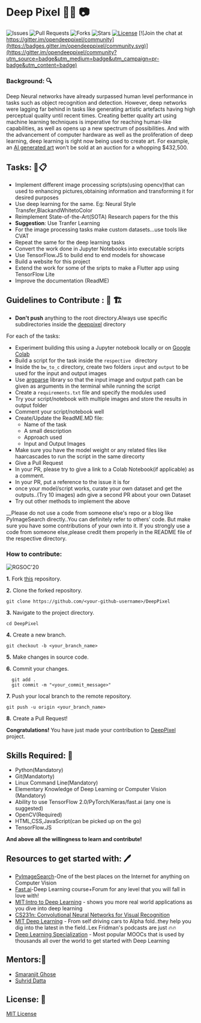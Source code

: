 # Deep Pixel 🐱‍💻 📷

![Issues](https://img.shields.io/github/issues/smaranjitghose/DeepPixel)
![Pull Requests](https://img.shields.io/github/issues-pr/smaranjitghose/DeepPixel)
![Forks](https://img.shields.io/github/forks/smaranjitghose/DeepPixel)
![Stars](https://img.shields.io/github/stars/smaranjitghose/DeepPixel)
[![License](https://img.shields.io/github/license/smaranjitghose/DeepPixel)](https://github.com/smaranjitghose/DeepPixel/blob/master/LICENSE)
[![Join the chat at https://gitter.im/opendeeppixel/community](https://badges.gitter.im/opendeeppixel/community.svg)](https://gitter.im/opendeeppixel/community?utm_source=badge&utm_medium=badge&utm_campaign=pr-badge&utm_content=badge)


### Background: 🔍

Deep Neural networks have already surpassed human level performance in tasks such as object recognition and detection. However, deep networks were lagging far behind in tasks like generating artistic artefacts having high perceptual quality until recent times. Creating better quality art using machine learning techniques is imperative for reaching human-like capabilities, as well as opens up a new spectrum of possibilities. And with the advancement of computer hardware as well as the proliferation of deep learning, deep learning is right now being used to create art. For example, an [AI generated art](https://www.christies.com/features/A-collaboration-between-two-artists-one-human-one-a-machine-9332-1.aspx) won’t be sold at an auction for a whopping $432,500.



## Tasks: 📝📋

- Implement different image processing scripts(using opencv)that can used to enhancing pictures,obtaining information and transforming it for desired purposes
- Use deep learning for the same. Eg: Neural Style Transfer,BlackandWhitetoColor
- Reimplement State-of-the-Art(SOTA) Research papers for the this
- **Suggestion**: Use Tranfer Learning
- For the image processing tasks make custom datasets...use tools like CVAT
- Repeat the same for the deep learning tasks
- Convert the work done in Jupyter Notebooks into executable scripts
- Use TensorFlow.JS to build end to end models for showcase
- Build a website for this project
- Extend the work for some of the sripts to make a Flutter app using TensorFlow Lite
- Improve the documentation (ReadME)

## Guidelines to Contribute : 🤚 🏗

- **Don't push** anything to the root directory.Always use specific subdirectories inside the [deeppixel](https://github.com/smaranjitghose/DeepPixel/tree/master/deeppixel) directory 

For each of the tasks:

- Experiment building this using a Jupyter notebook locally or on [Google Colab](https://colab.research.google.com/)
- Build a script for the task inside the ```respective ``` directory
- Inside the ```bw_to_c``` directory, create two folders ```input``` and ```output``` to be used for the input and output images
- Use [argparse](https://docs.python.org/3/library/argparse.html) library so that the input image and output path can be given as arguments in the terminal while running the script
-  Create a ```requirements.txt``` file and specify the modules used
- Try your script/notebook with multiple images and store the results in output folder
- Comment your script/notebook well
- Create/Update the ReadME.MD file:
    - Name of the task
    - A small description
    - Approach used
    - Input and Output Images
- Make sure you have the model weight or any related files like haarcascades to run the script in the same direcorty
- Give a Pull Request
- In your PR, please try to give a link to a Colab Notebook(if applicable) as a comment.
- In your PR, put a reference to the issue it is for
- once your model/script works, curate your own dataset and get the outputs..(Try 10 images) adn give a second PR about your own Dataset
- Try out other methods to implement the above

__Please do not use a code from someone else's repo or a blog like PyImageSearch directly..You can definitely refer to others' code. But make sure you have some contributions of your own into it. If you strongly use a code from someone else,please credit them properly in the README file of the respective directory.



### How to contribute:

![RGSOC'20](https://img.shields.io/badge/RGSOC-20-red)



**1.** Fork [this](https://github.com/smaranjitghose/DeepPixel) repository.

**2.** Clone the forked repository.
```terminal
git clone https://github.com/<your-github-username>/DeepPixel
```

**3.** Navigate to the project directory.
```terminal
cd DeepPixel
```

**4.** Create a new branch.
```terminal
git checkout -b <your_branch_name>
```

**5.** Make changes in source code.

**6.** Commit your changes.

```terminal
  git add .
  git commit -m "<your_commit_message>"
```

**7.** Push your local branch to the remote repository.
```terminal
git push -u origin <your_branch_name>
```

**8.** Create a Pull Request!

**Congratulations!** You have just made your contribution to [DeepPixel](https://github.com/smaranjitghose/DeepPixel) project.


## Skills Required: 💪
- Python(Mandatory)
- Git(Mandatorty)
- Linux Command Line(Mandatory)
- Elementary Knowledge of Deep Learning or Computer Vision (Mandatory)
- Ability to use TensorFlow 2.0/PyTorch/Keras/fast.ai (any one is suggested)
- OpenCV(Required)
- HTML,CSS,JavaScript(can be picked up on the go)
- TensorFlow.JS


**And above all the willingness to learn and contribute!**

## Resources to get started with: 🖊

- [PyImageSearch](https://www.pyimagesearch.com/)-One of the best places on the Internet for anything on Computer Vision
- [Fast.ai](https://www.fast.ai/)-Deep Learning course+Forum for any level that you will fall in love with!
- [MIT:Intro to Deep Learning](http://introtodeeplearning.com/) - shows you more real world applications as you dive into deep learning
- [CS231n: Convolutional Neural Networks for Visual Recognition](http://cs231n.stanford.edu/index.html)
- [MIT Deep Learning](https://deeplearning.mit.edu/) - From self driving cars to Alpha fold..they help you dig into the latest in the field..Lex Fridman's podcasts are just 🔥🔥
- [Deep Learning Specialization](https://www.coursera.org/specializations/deep-learning) - Most popular MOOCs that is used by thousands all over the world to get started with Deep Learning

## Mentors:👲

- [Smaranjit Ghose](https://github.com/smaranjitghose)
- [Suhrid Datta](https://github.com/suhriddatta)

## License: 📜

[MIT License](https://github.com/smaranjitghose/DeepPixel/blob/master/LICENSE)
